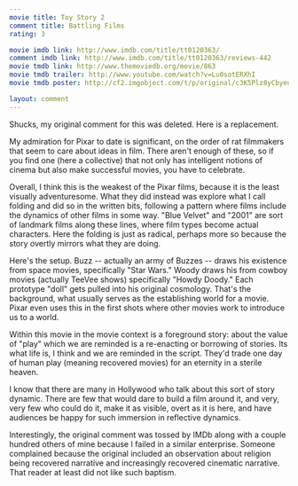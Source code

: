 ```yaml
---
movie title: Toy Story 2
comment title: Battling Films
rating: 3

movie imdb link: http://www.imdb.com/title/tt0120363/
comment imdb link: http://www.imdb.com/title/tt0120363/reviews-442
movie tmdb link: http://www.themoviedb.org/movie/863
movie tmdb trailer: http://www.youtube.com/watch?v=Lu0sotERXhI
movie tmdb poster: http://cf2.imgobject.com/t/p/original/c3K5Plz8yCbyeuozlxfBXqY8g28.jpg

layout: comment
---
```


Shucks, my original comment for this was deleted. Here is a replacement.

My admiration for Pixar to date is significant, on the order of rat filmmakers that seem to care about ideas in film. There aren't enough of these, so if you find one (here a collective) that not only has intelligent notions of cinema but also make successful movies, you have to celebrate.

Overall, I think this is the weakest of the Pixar films, because it is the least visually adventuresome. What they did instead was explore what I call folding and did so in the written bits, following a pattern where films include the dynamics of other films in some way. "Blue Velvet" and "2001" are sort of landmark films along these lines, where film types become actual characters. Here the folding is just as radical, perhaps more so because the story overtly mirrors what they are doing.

Here's the setup. Buzz -- actually an army of Buzzes -- draws his existence from space movies, specifically "Star Wars." Woody draws his from cowboy movies (actually TeeVee shows) specifically "Howdy Doody." Each prototype "doll" gets pulled into his original cosmology. That's the background, what usually serves as the establishing world for a movie. Pixar even uses this in the first shots where other movies work to introduce us to a world.

Within this movie in the movie context is a foreground story: about the value of "play" which we are reminded is a re-enacting or borrowing of stories. Its what life is, I think and we are reminded in the script. They'd trade one day of human play (meaning recovered movies) for an eternity in a sterile heaven.

I know that there are many in Hollywood who talk about this sort of story dynamic. There are few that would dare to build a film around it, and very, very few who could do it, make it as visible, overt as it is here, and have audiences be happy for such immersion in reflective dynamics. 

Interestingly, the original comment was tossed by IMDb along with a couple hundred others of mine because I failed in a similar enterprise. Someone complained because the original included an observation about religion being recovered narrative and increasingly recovered cinematic narrative. That reader at least did not like such baptism.